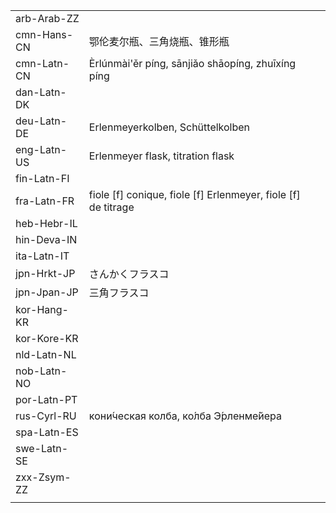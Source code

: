 | | | |
|-|-|-|
| arb-Arab-ZZ |  |  |
| cmn-Hans-CN | 鄂伦麦尔瓶、三角烧瓶、锥形瓶 |  |
| cmn-Latn-CN | Èrlúnmài'ěr píng, sānjiǎo shāopíng, zhuīxíng píng |  |
| dan-Latn-DK |  |  |
| deu-Latn-DE | Erlenmeyerkolben, Schüttelkolben |  |
| eng-Latn-US | Erlenmeyer flask, titration flask |  |
| fin-Latn-FI |  |  |
| fra-Latn-FR | fiole [f] conique, fiole [f] Erlenmeyer, fiole [f] de titrage |  |
| heb-Hebr-IL |  |  |
| hin-Deva-IN |  |  |
| ita-Latn-IT |  |  |
| jpn-Hrkt-JP | さんかくフラスコ |  |
| jpn-Jpan-JP | 三角フラスコ |  |
| kor-Hang-KR |  |  |
| kor-Kore-KR |  |  |
| nld-Latn-NL |  |  |
| nob-Latn-NO |  |  |
| por-Latn-PT |  |  |
| rus-Cyrl-RU | кони́ческая колба, ко́лба Э́рленме́йера |  |
| spa-Latn-ES |  |  |
| swe-Latn-SE |  |  |
| zxx-Zsym-ZZ |  |  |
|  |  |  |
